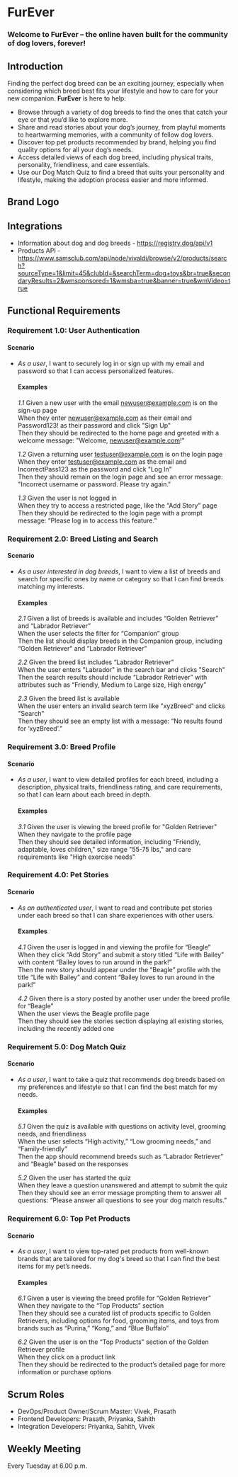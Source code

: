 # FurEver
### Welcome to FurEver – the online haven built for the community of dog lovers, forever!

## Introduction

Finding the perfect dog breed can be an exciting journey, especially when considering which breed best fits your lifestyle and how to care for your new companion. **FurEver** is here to help:

- Browse through a variety of dog breeds to find the ones that catch your eye or that you’d like to explore more.
- Share and read stories about your dog’s journey, from playful moments to heartwarming memories, with a community of fellow dog lovers.
- Discover top pet products recommended by brand, helping you find quality options for all your dog’s needs.
- Access detailed views of each dog breed, including physical traits, personality, friendliness, and care essentials.
- Use our Dog Match Quiz to find a breed that suits your personality and lifestyle, making the adoption process easier and more informed.

## Brand Logo 

## Integrations
- Information about dog and dog breeds -  https://registry.dog/api/v1
- Products API - https://www.samsclub.com/api/node/vivaldi/browse/v2/products/search?sourceType=1&limit=45&clubId=&searchTerm=dog+toys&br=true&secondaryResults=2&wmsponsored=1&wmsba=true&banner=true&wmVideo=true

## Functional Requirements

### Requirement 1.0: User Authentication

#### Scenario

- *As a user*, I want to securely log in or sign up with my email and password so that I can access personalized features.

  #### Examples

  *1.1*
  Given a new user with the email newuser@example.com is on the sign-up page  
  When they enter newuser@example.com as their email and Password123! as their password and click "Sign Up"  
  Then they should be redirected to the home page and greeted with a welcome message: "Welcome, newuser@example.com!"

  *1.2*
  Given a returning user testuser@example.com is on the login page  
  When they enter testuser@example.com as the email and IncorrectPass123 as the password and click "Log In"  
  Then they should remain on the login page and see an error message: "Incorrect username or password. Please try again."

  *1.3*
  Given the user is not logged in  
  When they try to access a restricted page, like the “Add Story” page  
  Then they should be redirected to the login page with a prompt message: “Please log in to access this feature.”

### Requirement 2.0: Breed Listing and Search

#### Scenario

- *As a user interested in dog breeds*, I want to view a list of breeds and search for specific ones by name or category so that I can find breeds matching my interests.

  #### Examples

  *2.1*
  Given a list of breeds is available and includes “Golden Retriever” and “Labrador Retriever”  
  When the user selects the filter for “Companion” group  
  Then the list should display breeds in the Companion group, including “Golden Retriever” and “Labrador Retriever”

  *2.2*
  Given the breed list includes “Labrador Retriever”  
  When the user enters "Labrador" in the search bar and clicks "Search"  
  Then the search results should include “Labrador Retriever” with attributes such as “Friendly, Medium to Large size, High energy”

  *2.3*
  Given the breed list is available  
  When the user enters an invalid search term like "xyzBreed" and clicks "Search"  
  Then they should see an empty list with a message: “No results found for ‘xyzBreed’.”

### Requirement 3.0: Breed Profile

#### Scenario

- *As a user*, I want to view detailed profiles for each breed, including a description, physical traits, friendliness rating, and care requirements, so that I can learn about each breed in depth.

  #### Examples

  *3.1*
  Given the user is viewing the breed profile for "Golden Retriever"  
  When they navigate to the profile page  
  Then they should see detailed information, including "Friendly, adaptable, loves children," size range "55-75 lbs," and care requirements like "High exercise needs"

### Requirement 4.0: Pet Stories

#### Scenario

- *As an authenticated user*, I want to read and contribute pet stories under each breed so that I can share experiences with other users.

  #### Examples

  *4.1*
  Given the user is logged in and viewing the profile for “Beagle”  
  When they click “Add Story” and submit a story titled “Life with Bailey” with content “Bailey loves to run around in the park!”  
  Then the new story should appear under the “Beagle” profile with the title “Life with Bailey” and content “Bailey loves to run around in the park!”

  *4.2*
  Given there is a story posted by another user under the breed profile for “Beagle”  
  When the user views the Beagle profile page  
  Then they should see the stories section displaying all existing stories, including the recently added one

### Requirement 5.0: Dog Match Quiz

#### Scenario

- *As a user*, I want to take a quiz that recommends dog breeds based on my preferences and lifestyle so that I can find the best match for my needs.

  #### Examples

  *5.1*
  Given the quiz is available with questions on activity level, grooming needs, and friendliness  
  When the user selects “High activity,” “Low grooming needs,” and “Family-friendly”  
  Then the app should recommend breeds such as “Labrador Retriever” and “Beagle” based on the responses

  *5.2*
  Given the user has started the quiz  
  When they leave a question unanswered and attempt to submit the quiz  
  Then they should see an error message prompting them to answer all questions: “Please answer all questions to see your dog match results.”

### Requirement 6.0: Top Pet Products

#### Scenario

- *As a user*, I want to view top-rated pet products from well-known brands that are tailored for my dog's breed so that I can find the best items for my pet’s needs.

  #### Examples

  *6.1*
  Given a user is viewing the breed profile for “Golden Retriever”  
  When they navigate to the “Top Products” section  
  Then they should see a curated list of products specific to Golden Retrievers, including options for food, grooming items, and toys from brands such as “Purina,” “Kong,” and “Blue Buffalo”

  *6.2*
  Given the user is on the “Top Products” section of the Golden Retriever profile  
  When they click on a product link  
  Then they should be redirected to the product’s detailed page for more information or purchase options


## Scrum Roles

- DevOps/Product Owner/Scrum Master: Vivek, Prasath
- Frontend Developers: Prasath, Priyanka, Sahith
- Integration Developers: Priyanka, Sahith, Vivek

## Weekly Meeting

Every Tuesday at 6.00 p.m.
